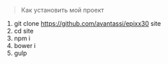 > Как установить мой проект

1. git clone https://github.com/avantassi/epixx30 site
2. cd site
3. npm i
4. bower i
5. gulp
